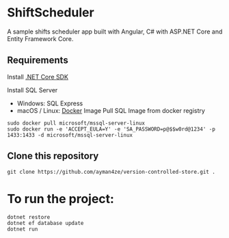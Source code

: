# ShiftScheduler
A sample shifts scheduler app built with Angular, C# with ASP.NET Core and Entity Framework Core.

## Requirements

Install [.NET Core SDK](https://microsoft.com/net/core)

Install SQL Server
- Windows: SQL Express
- macOS / Linux: [Docker](https://www.docker.com/get-started) Image
Pull SQL Image from docker registry
```
sudo docker pull microsoft/mssql-server-linux
sudo docker run -e 'ACCEPT_EULA=Y' -e 'SA_PASSWORD=p@$$w0rd@1234' -p 1433:1433 -d microsoft/mssql-server-linux
```
    
## Clone this repository

```
git clone https://github.com/ayman4ze/version-controlled-store.git .
```

# To run the project: 
```
dotnet restore
dotnet ef database update
dotnet run 
```

